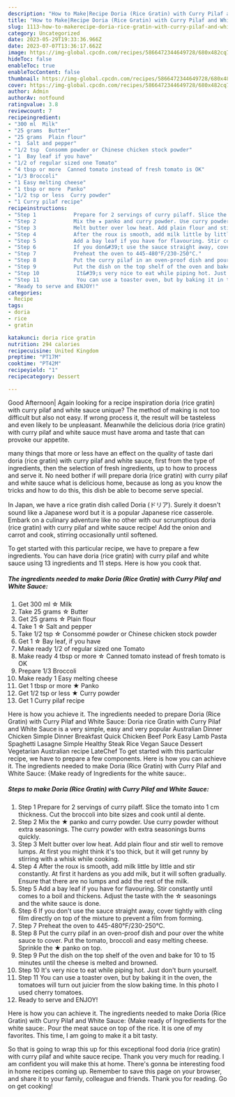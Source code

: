 ```yaml
---
description: "How to Make|Recipe Doria (Rice Gratin) with Curry Pilaf and White Sauce {That is Delicious"
title: "How to Make|Recipe Doria (Rice Gratin) with Curry Pilaf and White Sauce {That is Delicious"
slug: 1113-how-to-makerecipe-doria-rice-gratin-with-curry-pilaf-and-white-sauce-that-is-delicious
category: Uncategorized
date: 2023-05-29T19:33:36.966Z
date: 2023-07-07T13:36:17.662Z
image: https://img-global.cpcdn.com/recipes/5866472344649728/680x482cq70/doria-rice-gratin-with-curry-pilaf-and-white-sauce-recipe-main-photo.jpg
hideToc: false
enableToc: true
enableTocContent: false
thumbnail: https://img-global.cpcdn.com/recipes/5866472344649728/680x482cq70/doria-rice-gratin-with-curry-pilaf-and-white-sauce-recipe-main-photo.jpg
cover: https://img-global.cpcdn.com/recipes/5866472344649728/680x482cq70/doria-rice-gratin-with-curry-pilaf-and-white-sauce-recipe-main-photo.jpg
author: Admin
authorAv: notfound
ratingvalue: 3.8
reviewcount: 7
recipeingredient:
- "300 ml  Milk"
- "25 grams  Butter"
- "25 grams  Plain flour"
- "1  Salt and pepper"
- "1/2 tsp  Consomm powder or Chinese chicken stock powder"
- "1  Bay leaf if you have"
- "1/2 of regular sized one Tomato"
- "4 tbsp or more  Canned tomato instead of fresh tomato is OK"
- "1/3 Broccoli"
- "1 Easy melting cheese"
- "1 tbsp or more  Panko"
- "1/2 tsp or less  Curry powder"
- "1 Curry pilaf recipe"
recipeinstructions:
- "Step 1            Prepare for 2 servings of curry pilaff. Slice the tomato into 1 cm thickness. Cut the broccoli into bite sizes and cook until al dente."
- "Step 2            Mix the ★ panko and curry powder. Use curry powder without extra seasonings. The curry powder with extra seasonings burns quickly."
- "Step 3            Melt butter over low heat. Add plain flour and stir well to remove lumps. At first you might think it&#39;s too thick, but it will get runny by stirring with a whisk while cooking."
- "Step 4            After the roux is smooth, add milk little by little and stir constantly. At first it hardens as you add milk, but it will soften gradually. Ensure that there are no lumps and add the rest of the milk."
- "Step 5            Add a bay leaf if you have for flavouring. Stir constantly until comes to a boil and thickens. Adjust the taste with the ☆ seasonings and the white sauce is done."
- "Step 6            If you don&#39;t use the sauce straight away, cover tightly with cling film directly on top of the mixture to prevent a film from forming."
- "Step 7            Preheat the oven to 445-480°F/230-250°C."
- "Step 8            Put the curry pilaf in an oven-proof dish and pour over the white sauce to cover. Put the tomato, broccoli and easy melting cheese. Sprinkle the ★ panko on top."
- "Step 9            Put the dish on the top shelf of the oven and bake for 10 to 15 minutes until the cheese is melted and browned."
- "Step 10            It&#39;s very nice to eat while piping hot. Just don&#39;t burn yourself."
- "Step 11            You can use a toaster oven, but by baking it in the oven, the tomatoes will turn out juicier from the slow baking time. In this photo I used cherry tomatoes."
- "Ready to serve and ENJOY!"
categories:
- Recipe
tags:
- doria
- rice
- gratin

katakunci: doria rice gratin 
nutrition: 294 calories
recipecuisine: United Kingdom
preptime: "PT17M"
cooktime: "PT42M"
recipeyield: "1"
recipecategory: Dessert

---
```



Good Afternoon| Again looking for a recipe inspiration doria (rice gratin) with curry pilaf and white sauce unique? The method of making is not too difficult but also not easy. If wrong process it, the result will be tasteless and even likely to be unpleasant. Meanwhile the delicious doria (rice gratin) with curry pilaf and white sauce must have aroma and taste that can provoke our appetite.






many things that more or less have an effect on the quality of taste dari doria (rice gratin) with curry pilaf and white sauce, first from the type of ingredients, then the selection of fresh ingredients, up to how to process and serve it. No need bother if will prepare doria (rice gratin) with curry pilaf and white sauce what is delicious home, because as long as you know the tricks and how to do this, this dish be able to become serve special.


In Japan, we have a rice gratin dish called Doria (ドリア). Surely it doesn&#39;t sound like a Japanese word but it is a popular Japanese rice casserole. Embark on a culinary adventure like no other with our scrumptious doria (rice gratin) with curry pilaf and white sauce recipe! Add the onion and carrot and cook, stirring occasionally until softened.


To get started with this particular recipe, we have to prepare a few ingredients. You can have doria (rice gratin) with curry pilaf and white sauce using 13 ingredients and 11 steps. Here is how you cook that.

<!--inarticleads1-->

##### The ingredients needed to make Doria (Rice Gratin) with Curry Pilaf and White Sauce:

1. Get 300 ml ☆ Milk
1. Take 25 grams ☆ Butter
1. Get 25 grams ☆ Plain flour
1. Take 1 ☆ Salt and pepper
1. Take 1/2 tsp ☆ Consommé powder or Chinese chicken stock powder
1. Get 1 ☆ Bay leaf, if you have
1. Make ready 1/2 of regular sized one Tomato
1. Make ready 4 tbsp or more ☆ Canned tomato instead of fresh tomato is OK
1. Prepare 1/3 Broccoli
1. Make ready 1 Easy melting cheese
1. Get 1 tbsp or more ★ Panko
1. Get 1/2 tsp or less ★ Curry powder
1. Get 1 Curry pilaf recipe


Here is how you achieve it. The ingredients needed to prepare Doria (Rice Gratin) with Curry Pilaf and White Sauce: Doria rice Gratin with Curry Pilaf and White Sauce is a very simple, easy and very popular Australian Dinner Chicken Simple Dinner Breakfast Quick Chicken Beef Pork Easy Lamb Pasta Spaghetti Lasagne Simple Healthy Steak Rice Vegan Sauce Dessert Vegetarian Australian recipe LateChef To get started with this particular recipe, we have to prepare a few components. Here is how you can achieve it. The ingredients needed to make Doria (Rice Gratin) with Curry Pilaf and White Sauce: {Make ready of Ingredients for the white sauce:. 

<!--inarticleads2-->

##### Steps to make Doria (Rice Gratin) with Curry Pilaf and White Sauce:

1. Step 1            Prepare for 2 servings of curry pilaff. Slice the tomato into 1 cm thickness. Cut the broccoli into bite sizes and cook until al dente.
1. Step 2            Mix the ★ panko and curry powder. Use curry powder without extra seasonings. The curry powder with extra seasonings burns quickly.
1. Step 3            Melt butter over low heat. Add plain flour and stir well to remove lumps. At first you might think it&#39;s too thick, but it will get runny by stirring with a whisk while cooking.
1. Step 4            After the roux is smooth, add milk little by little and stir constantly. At first it hardens as you add milk, but it will soften gradually. Ensure that there are no lumps and add the rest of the milk.
1. Step 5            Add a bay leaf if you have for flavouring. Stir constantly until comes to a boil and thickens. Adjust the taste with the ☆ seasonings and the white sauce is done.
1. Step 6            If you don&#39;t use the sauce straight away, cover tightly with cling film directly on top of the mixture to prevent a film from forming.
1. Step 7            Preheat the oven to 445-480°F/230-250°C.
1. Step 8            Put the curry pilaf in an oven-proof dish and pour over the white sauce to cover. Put the tomato, broccoli and easy melting cheese. Sprinkle the ★ panko on top.
1. Step 9            Put the dish on the top shelf of the oven and bake for 10 to 15 minutes until the cheese is melted and browned.
1. Step 10            It&#39;s very nice to eat while piping hot. Just don&#39;t burn yourself.
1. Step 11            You can use a toaster oven, but by baking it in the oven, the tomatoes will turn out juicier from the slow baking time. In this photo I used cherry tomatoes.
1. Ready to serve and ENJOY!

Here is how you can achieve it. The ingredients needed to make Doria (Rice Gratin) with Curry Pilaf and White Sauce: {Make ready of Ingredients for the white sauce:. Pour the meat sauce on top of the rice. It is one of my favorites. This time, I am going to make it a bit tasty. 

So that is going to wrap this up for this exceptional food doria (rice gratin) with curry pilaf and white sauce recipe. Thank you very much for reading. I am confident you will make this at home. There's gonna be interesting food in home recipes coming up. Remember to save this page on your browser, and share it to your family, colleague and friends. Thank you for reading. Go on get cooking!
